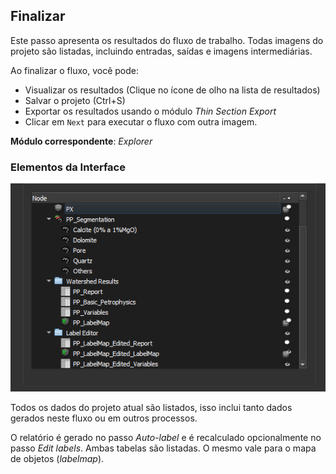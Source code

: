 ## Finalizar

Este passo apresenta os resultados do fluxo de trabalho. Todas imagens do projeto são listadas, incluindo entradas, saídas e imagens intermediárias.

Ao finalizar o fluxo, você pode:

- Visualizar os resultados (Clique no ícone de olho na lista de resultados)
- Salvar o projeto (Ctrl+S)
- Exportar os resultados usando o módulo *Thin Section Export*
- Clicar em `Next` para executar o fluxo com outra imagem.

**Módulo correspondente**: *Explorer*

### Elementos da Interface

![Finalizar](images/finish.png)

Todos os dados do projeto atual são listados, isso inclui tanto dados gerados neste fluxo ou em outros processos.

O relatório é gerado no passo *Auto-label* e é recalculado opcionalmente no passo *Edit labels*. Ambas tabelas são listadas. O mesmo vale para o mapa de objetos (*labelmap*).